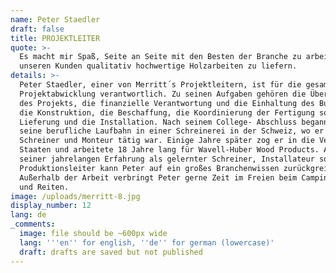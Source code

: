 ```yaml
---
name: Peter Staedler
draft: false
title: PROJEKTLEITER
quote: >-
  Es macht mir Spaß, Seite an Seite mit den Besten der Branche zu arbeiten, um
  unseren Kunden qualitativ hochwertige Holzarbeiten zu liefern.
details: >-
  Peter Staedler, einer von Merritt´s Projektleitern, ist für die gesamte
  Projektabwicklung verantwortlich. Zu seinen Aufgaben gehören die Überwachung
  des Projekts, die finanzielle Verantwortung und die Einhaltung des Budgets,
  die Konstruktion, die Beschaffung, die Koordinierung der Fertigung sowie die
  Lieferung und die Installation. Nach seinem College- Abschluss begann Peter
  seine berufliche Laufbahn in einer Schreinerei in der Schweiz, wo er als
  Schreiner und Monteur tätig war. Einige Jahre später zog er in die Vereinigten
  Staaten und arbeitete 18 Jahre lang für Wavell-Huber Wood Products. Aufgrund
  seiner jahrelangen Erfahrung als gelernter Schreiner, Installateur sowie
  Produktionsleiter kann Peter auf ein großes Branchenwissen zurückgreifen.
  Außerhalb der Arbeit verbringt Peter gerne Zeit im Freien beim Camping, Angeln
  und Reiten.
image: /uploads/merritt-8.jpg
display_number: 12
lang: de
_comments:
  image: file should be ~600px wide
  lang: '''en'' for english, ''de'' for german (lowercase)'
  draft: drafts are saved but not published
---
```

